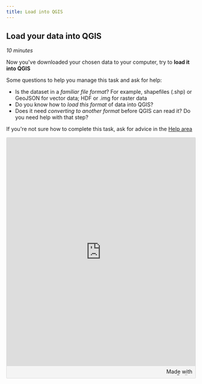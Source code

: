 ```yaml
---
title: Load into QGIS
---
```


## Load your data into QGIS
*10 minutes*

Now you've downloaded your chosen data to your computer, try to **load it into QGIS** 

Some questions to help you manage this task and ask for help:
- Is the dataset in a *familiar file format*?  For example, shapefiles (.shp) or GeoJSON for vector data; HDF or .img for raster data
- Do you know how to *load this format* of data into QGIS?
- Does it need *converting to another format* before QGIS can read it?  Do you need help with that step?

If you're not sure how to complete this task, ask for advice in the [Help area](https://padlet.com/VerdantLearn_LT/GISRefresher1_HelpArea_May2021)

<div class="padlet-embed" style="border:1px solid rgba(0,0,0,0.1);border-radius:2px;box-sizing:border-box;overflow:hidden;position:relative;width:100%;background:#F4F4F4"><p style="padding:0;margin:0"><iframe src="https://padlet.com/embed/cz5bv5cx6hfpnh2a" frameborder="0" allow="camera;microphone;geolocation" style="width:100%;height:608px;display:block;padding:0;margin:0"></iframe></p><div style="padding:8px;text-align:right;margin:0;"><a href="https://padlet.com?ref=embed" style="padding:0;margin:0;border:none;display:block;line-height:1;height:16px" target="_blank"><img src="https://padlet.net/embeds/made_with_padlet.png" width="86" height="16" style="padding:0;margin:0;background:none;border:none;display:inline;box-shadow:none" alt="Made with Padlet"></a></div></div>

